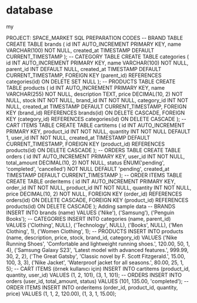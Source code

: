 # database
my


PROJECT: SPACE_MARKET
SQL PREPARATION CODES
-- BRAND TABLE
CREATE TABLE brands (
id INT AUTO_INCREMENT PRIMARY KEY,
name VARCHAR(100) NOT NULL,
created_at TIMESTAMP DEFAULT CURRENT_TIMESTAMP
);
-- CATEGORY TABLE
CREATE TABLE categories (
id INT AUTO_INCREMENT PRIMARY KEY,
name VARCHAR(100) NOT NULL,
parent_id INT DEFAULT NULL,
created_at TIMESTAMP DEFAULT CURRENT_TIMESTAMP,
FOREIGN KEY (parent_id) REFERENCES categories(id) ON DELETE SET NULL
);
-- PRODUCTS TABLE
CREATE TABLE products (
id INT AUTO_INCREMENT PRIMARY KEY,
name VARCHAR(255) NOT NULL,
description TEXT,
price DECIMAL(10, 2) NOT NULL,
stock INT NOT NULL,
brand_id INT NOT NULL,
category_id INT NOT NULL,
created_at TIMESTAMP DEFAULT CURRENT_TIMESTAMP,
FOREIGN KEY (brand_id) REFERENCES brands(id) ON DELETE CASCADE,
FOREIGN KEY (category_id) REFERENCES categories(id) ON DELETE CASCADE
);
-- CART ITEMS TABLE
CREATE TABLE cartitems (
id INT AUTO_INCREMENT PRIMARY KEY,
product_id INT NOT NULL,
quantity INT NOT NULL DEFAULT 1,
user_id INT NOT NULL,
created_at TIMESTAMP DEFAULT CURRENT_TIMESTAMP,
FOREIGN KEY (product_id) REFERENCES products(id) ON DELETE CASCADE
);
-- ORDERS TABLE
CREATE TABLE orders (
id INT AUTO_INCREMENT PRIMARY KEY,
user_id INT NOT NULL,
total_amount DECIMAL(10, 2) NOT NULL,
status ENUM('pending', 'completed', 'cancelled') NOT NULL DEFAULT 'pending',
created_at TIMESTAMP DEFAULT CURRENT_TIMESTAMP
);
-- ORDER ITEMS TABLE
CREATE TABLE orderitems (
id INT AUTO_INCREMENT PRIMARY KEY,
order_id INT NOT NULL,
product_id INT NOT NULL,
quantity INT NOT NULL,
price DECIMAL(10, 2) NOT NULL,
FOREIGN KEY (order_id) REFERENCES orders(id) ON DELETE CASCADE,
FOREIGN KEY (product_id) REFERENCES products(id) ON DELETE CASCADE
);
Adding sample data
-- BRANDS
INSERT INTO brands (name) VALUES
('Nike'),
('Samsung'),
('Penguin Books');
-- CATEGORIES
INSERT INTO categories (name, parent_id) VALUES
('Clothing', NULL),
('Technology', NULL),
('Books', NULL),
('Men Clothing', 1),
('Women Clothing', 1);
-- PRODUCTS
INSERT INTO products (name, description, price, stock, brand_id, category_id) VALUES
('Nike Running Shoes', 'Comfortable and lightweight running shoes.', 120.00, 50, 1, 4),
('Samsung Galaxy S23', 'Latest model with advanced features.', 999.99, 30, 2, 2),
('The Great Gatsby', 'Classic novel by F. Scott Fitzgerald.', 15.00, 100, 3, 3),
('Nike Jacket', 'Waterproof jacket for all seasons.', 80.00, 25, 1, 5);
-- CART ITEMS (örnek kullanıcı için)
INSERT INTO cartitems (product_id, quantity, user_id) VALUES
(1, 2, 101),
(3, 1, 101);
-- ORDERS
INSERT INTO orders (user_id, total_amount, status) VALUES
(101, 135.00, 'completed');
-- ORDER ITEMS
INSERT INTO orderitems (order_id, product_id, quantity, price) VALUES
(1, 1, 2, 120.00),
(1, 3, 1, 15.00);
